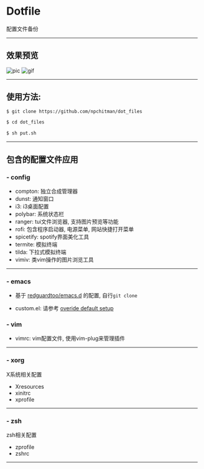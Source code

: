 # Dotfile
配置文件备份

---

## 效果预览
![pic](https://s1.ax1x.com/2020/04/11/G7BaFO.png)
![gif](https://s1.ax1x.com/2020/04/11/G7BdYD.gif)

---

## 使用方法:
```bash
$ git clone https://github.com/npchitman/dot_files

$ cd dot_files

$ sh put.sh
```

---

## 包含的配置文件应用
### - config
* compton: 独立合成管理器
* dunst: 通知窗口
* i3: i3桌面配置
* polybar: 系统状态栏
* ranger: tui文件浏览器, 支持图片预览等功能
* rofi: 包含程序启动器, 电源菜单, 网站快捷打开菜单
* spicetify: spotify界面美化工具
* termite: 模拟终端
* tilda: 下拉式模拟终端
* vimiv: 类vim操作的图片浏览工具

---

### - emacs
* 基于 [redguardtoo/emacs.d](https://github.com/redguardtoo/emacs.d)
的配置, 自行`git clone`

* custom.el: 请参考 [overide default setup](https://github.com/redguardtoo/emacs.d#override-default-setup)

### - vim
* vimrc: vim配置文件, 使用vim-plug来管理插件

---

### - xorg
X系统相关配置
* Xresources
* xinitrc
* xprofile

---

### - zsh
zsh相关配置
* zprofile
* zshrc

---

